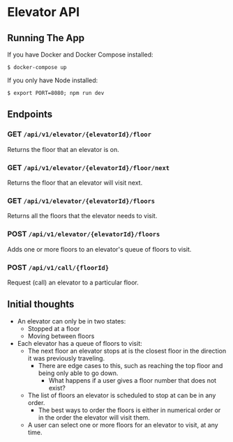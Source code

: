 # Elevator API

## Running The App

If you have Docker and Docker Compose installed:
```
$ docker-compose up
```

If you only have Node installed:
```
$ export PORT=8080; npm run dev
```

## Endpoints

### GET `/api/v1/elevator/{elevatorId}/floor`

Returns the floor that an elevator is on.

### GET `/api/v1/elevator/{elevatorId}/floor/next`

Returns the floor that an elevator will visit next.

### GET `/api/v1/elevator/{elevatorId}/floors`

Returns all the floors that the elevator needs to visit.

### POST `/api/v1/elevator/{elevatorId}/floors`

Adds one or more floors to an elevator's queue of floors to visit.

### POST `/api/v1/call/{floorId}`

Request (call) an elevator to a particular floor.

## Initial thoughts

- An elevator can only be in two states:
  - Stopped at a floor
  - Moving between floors
- Each elevator has a queue of floors to visit:
  - The next floor an elevator stops at is the closest floor in the direction
    it was previously traveling.
    - There are edge cases to this, such as reaching the top floor and being
      only able to go down.
      - What happens if a user gives a floor number that does not exist?
  - The list of floors an elevator is scheduled to stop at can be in any order.
    - The best ways to order the floors is either in numerical order or in the
      order the elevator will visit them.
  - A user can select one or more floors for an elevator to visit, at any time.
